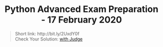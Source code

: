 <h1 align="center">Python Advanced Exam Preparation - 17 February 2020</h1>

<blockquote>
    Short link: http://bit.ly/2UxdY0f
    <br>
    Check Your Solution: <a href="https://judge.softuni.bg/Contests/Practice/Index/2004#0">with Judge</a>
</blockquote>
